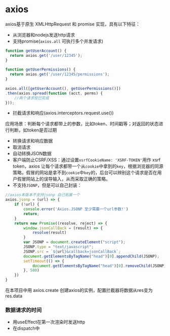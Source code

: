 # axios
axios基于原生 XMLHttpRequest 和 promise 实现，具有以下特征：
- 从浏览器和nodejs发送http请求
- 支持promise(`axios.all` 可执行多个并发请求)

```javascript
function getUserAccount() {
  return axios.get('/user/12345');
}
 
function getUserPermissions() {
  return axios.get('/user/12345/permissions');
}
 
axios.all([getUserAccount(), getUserPermissions()])
.then(axios.spread(function (acct, perms) {
    //两个请求现已完成
}));
```
- 拦截请求和响应(axios.interceptors.request.use())

应用场景：判断每个请求都带上的参数，比如token、时间戳等；对返回的状态进行判断，如token是否过期

- 转换请求和响应数据
- 取消请求
- 自动转换JSON数据
- 客户端防止CSRF/XSS：通过设置`xsrfCookieName: 'XSRF-TOKEN'`用作 xsrf token，axios 让每个请求都带一个从`cookie`中拿到的`key`，根据浏览器的同源策略，假冒的网站是拿不到`cookie`中`key`的，后台可以辨别这个请求是否在用户假冒网站上的误导输入，从而采取正确的策略。
- 不支持`JSONP`，但是可以自己封装：

```javascript
//axios本版本不支持jsonp 自己拓展一个
axios.jsonp = (url) => {
    if (!url) {
        console.error('Axios.JSONP 至少需要一个url参数!')
        return;
    }
    return new Promise((resolve, reject) => {
        window.jsonCallBack = (result) => {
            resolve(result)
        }
        var JSONP = document.createElement("script");
        JSONP.type = "text/javascript";
        JSONP.src = `${url}&callback=jsonCallBack`;
        document.getElementsByTagName("head")[0].appendChild(JSONP);
        setTimeout(() => {
            document.getElementsByTagName("head")[0].removeChild(JSONP)
        }, 500)
    })
}
```

在本项目中用 axios.create 创建axios的实例，配置拦截器将数据从res变为res.data

### 数据请求的时间
- 用useEffect在第一次渲染时发送http
- 在dispatch中